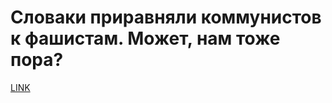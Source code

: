 # Словаки приравняли коммунистов к фашистам. Может, нам тоже пора?



[LINK](https://varlamov.ru/4081784.html)